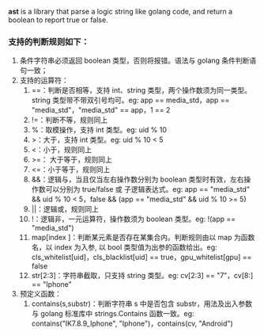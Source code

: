 **ast** is a library that parse a logic string like golang code, and return a boolean to report true or false.

### 支持的判断规则如下：

1. 条件字符串必须返回 boolean 类型，否则将报错。语法与 golang 条件判断语句一致；
2. 支持的运算符：
   1. ==：判断是否相等，支持 int、string 类型，两个操作数须为同一类型。string 类型带不带双引号均可。eg: app == media_std，app == "media_std"，"media_std" == app，1 == 2
   2. !=：判断不等，规则同上
   3. %：取模操作，支持 int 类型。eg: uid % 10
   4. \>：大于，支持 int 类型。eg: uid % 10 < 5
   5. <：小于，规则同上
   6. \>=： 大于等于，规则同上
   7. <=：小于等于，规则同上
   8. &&：逻辑与，当且仅当左右操作数分别为 boolean 类型时有效，左右操作数可以分别为 true/false 或 子逻辑表达式。eg: app == "media_std" && uid % 10 < 5，false && (app == "media_std" && uid % 10 >= 5)
   9. ||：逻辑或，规则同上
   10. !：逻辑非，一元运算符，操作数须为 boolean 类型。eg: !(app == "media_std")
   11. map[index ]：判断某元素是否存在某集合内。判断规则由以 map 为函数名，以 index 为入参, 以 bool 类型值为出参的函数给出。eg: cls_whitelist[uid]，cls_blacklist[uid] == true，gpu_whitelist[gpu] == false
   12. str[2:3]：字符串截取，只支持 string 类型。eg: cv[2:3] == "7"，cv[8:] == "Iphone"
3. 预定义函数：
   1. contains(s,substr)：判断字符串 s 中是否包含 substr，用法及出入参数与 golang 标准库中 strings.Contains 函数一致。eg: contains("IK7.8.9_Iphone", "Iphone")，contains(cv, "Android")
